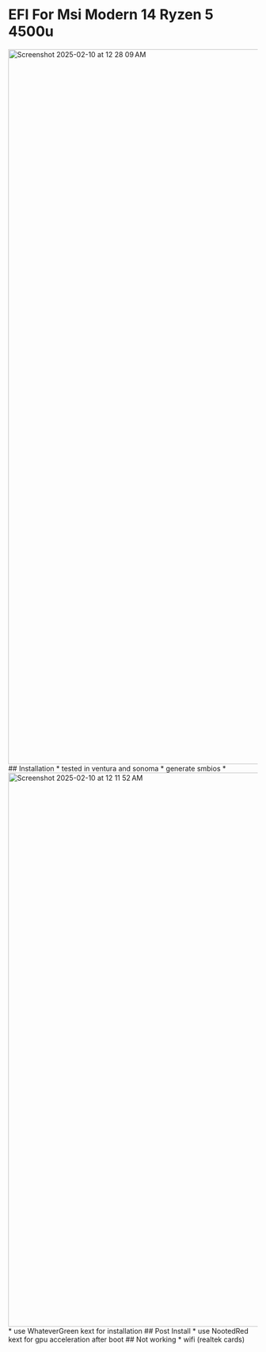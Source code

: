 # EFI For Msi Modern 14 Ryzen 5 4500u 
<img width="1440" alt="Screenshot 2025-02-10 at 12 28 09 AM" src="https://github.com/user-attachments/assets/1e0c42e7-577a-4d36-83f7-8bc4af3ade2e" />
## Installation 
* tested in ventura and sonoma 
* generate smbios
* <img width="1116" alt="Screenshot 2025-02-10 at 12 11 52 AM" src="https://github.com/user-attachments/assets/520f4ea3-9554-48b2-a514-dc24500228a7" />
* use WhateverGreen kext for installation
## Post Install
* use NootedRed kext for gpu acceleration after boot
## Not working
* wifi (realtek cards) 
